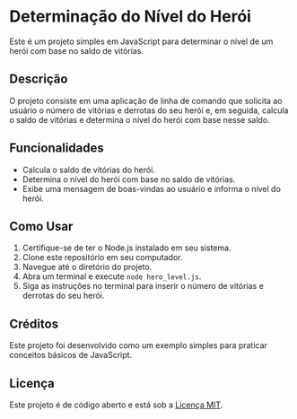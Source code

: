 # Determinação do Nível do Herói

Este é um projeto simples em JavaScript para determinar o nível de um herói com base no saldo de vitórias.

## Descrição

O projeto consiste em uma aplicação de linha de comando que solicita ao usuário o número de vitórias e derrotas do seu herói e, em seguida, calcula o saldo de vitórias e determina o nível do herói com base nesse saldo.

## Funcionalidades

- Calcula o saldo de vitórias do herói.
- Determina o nível do herói com base no saldo de vitórias.
- Exibe uma mensagem de boas-vindas ao usuário e informa o nível do herói.

## Como Usar

1. Certifique-se de ter o Node.js instalado em seu sistema.
2. Clone este repositório em seu computador.
3. Navegue até o diretório do projeto.
4. Abra um terminal e execute `node hero_level.js`.
5. Siga as instruções no terminal para inserir o número de vitórias e derrotas do seu herói.


## Créditos

Este projeto foi desenvolvido como um exemplo simples para praticar conceitos básicos de JavaScript.

## Licença

Este projeto é de código aberto e está sob a [Licença MIT](https://opensource.org/licenses/MIT).
